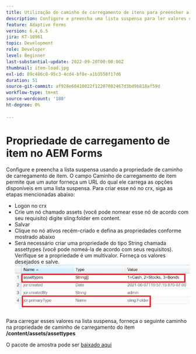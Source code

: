 ```yaml
---
title: Utilização do caminho de carregamento de itens para preencher a lista suspensa
description: Configure e preencha uma lista suspensa para ler valores de um nó crx
feature: Adaptive Forms
version: 6.4,6.5
jira: KT-10961
topic: Development
role: Developer
level: Beginner
last-substantial-update: 2022-09-20T00:00:00Z
thumbnail: item-load.jpg
exl-id: 89c486c8-95c3-4cd4-bf8e-a1b3558f17d6
duration: 51
source-git-commit: af928e60410022f12207082467d3bd9b818af59d
workflow-type: tm+mt
source-wordcount: '180'
ht-degree: 0%

---
```


# Propriedade de carregamento de item no AEM Forms

Configure e preencha a lista suspensa usando a propriedade de caminho de carregamento de item.
O campo Caminho de carregamento de item permite que um autor forneça um URL do qual ele carrega as opções disponíveis em uma lista suspensa.
Para criar esse nó no crx, siga as etapas mencionadas abaixo:
* Logon no crx
* Crie um nó chamado assets (você pode nomear esse nó de acordo com seu requisito) digite sling:folder em content.
* Salvar
* Clique no nó ativos recém-criado e defina as propriedades conforme mostrado abaixo
* Será necessário criar uma propriedade do tipo String chamada assettypes (você pode nomeá-la de acordo com seus requisitos). Verifique se a propriedade é um multivalor. Forneça os valores desejados e salve.
  ![item-load-path](assets/item-load-path-crx.png)

Para carregar esses valores na lista suspensa, forneça o seguinte caminho na propriedade de caminho de carregamento do item  **/content/assets/assettypes**

O pacote de amostra pode ser [baixado aqui](assets/item-load-path-package.zip)
